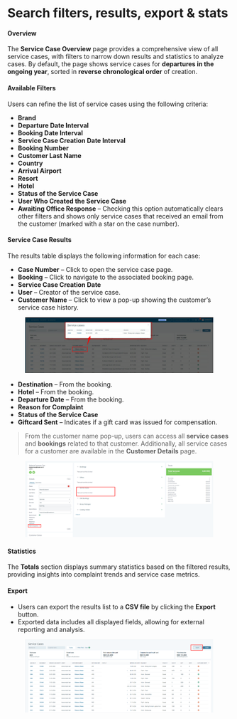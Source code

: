 # Search filters, results, export & stats

#### **Overview**

The **Service Case Overview** page provides a comprehensive view of all service cases, with filters to narrow down results and statistics to analyze cases. By default, the page shows service cases for **departures in the ongoing year**, sorted in **reverse chronological order** of creation.

#### **Available Filters**

Users can refine the list of service cases using the following criteria:

* **Brand**
* **Departure Date Interval**
* **Booking Date Interval**
* **Service Case Creation Date Interval**
* **Booking Number**
* **Customer Last Name**
* **Country**
* **Arrival Airport**
* **Resort**
* **Hotel**
* **Status of the Service Case**
* **User Who Created the Service Case**
* **Awaiting Office Response** – Checking this option automatically clears other filters and shows only service cases that received an email from the customer (marked with a star on the case number).

#### **Service Case Results**

The results table displays the following information for each case:

* **Case Number** – Click to open the service case page.
* **Booking** – Click to navigate to the associated booking page.
* **Service Case Creation Date**
* **User** – Creator of the service case.
* **Customer Name** – Click to view a pop-up showing the customer’s service case history.

<figure><img src="../.gitbook/assets/image (240).png" alt=""><figcaption></figcaption></figure>

* **Destination** – From the booking.
* **Hotel** – From the booking.
* **Departure Date** – From the booking.
* **Reason for Complaint**
* **Status of the Service Case**
* **Giftcard Sent** – Indicates if a gift card was issued for compensation.

> From the customer name pop-up, users can access all **service cases** and **bookings** related to that customer. Additionally, all service cases for a customer are available in the **Customer Details** page.

<figure><img src="../.gitbook/assets/image (21) (1) (1) (1) (1) (1) (1) (1) (1) (1).png" alt=""><figcaption></figcaption></figure>

#### **Statistics**

The **Totals** section displays summary statistics based on the filtered results, providing insights into complaint trends and service case metrics.

#### **Export**

* Users can export the results list to a **CSV file** by clicking the **Export** button.
* Exported data includes all displayed fields, allowing for external reporting and analysis.

<figure><img src="../.gitbook/assets/image (241).png" alt=""><figcaption></figcaption></figure>
